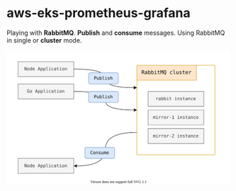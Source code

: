 # aws-eks-prometheus-grafana 

Playing with **RabbitMQ**. **Publish** and **consume** messages. Using RabbitMQ in single or **cluster** mode.

![architecture.svg](architecture.svg)
